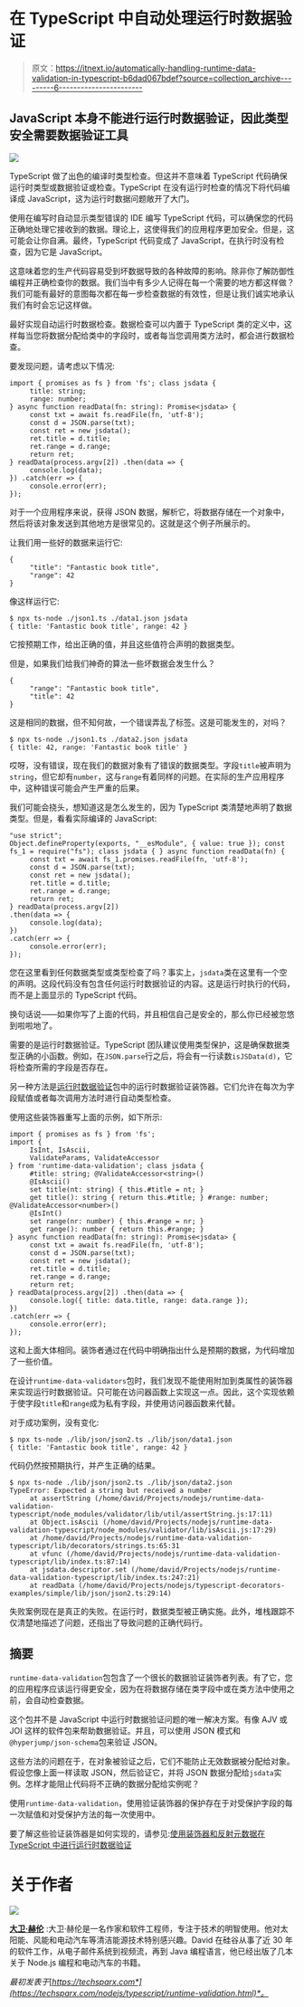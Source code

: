 # 在 TypeScript 中自动处理运行时数据验证

> 原文：<https://itnext.io/automatically-handling-runtime-data-validation-in-typescript-b6dad067bdef?source=collection_archive---------6----------------------->

## JavaScript 本身不能进行运行时数据验证，因此类型安全需要数据验证工具

![](img/8e875f5a1c60d6c7e1b40c93aafa15e7.png)

TypeScript 做了出色的编译时类型检查。但这并不意味着 TypeScript 代码确保运行时类型或数据验证或检查。TypeScript 在没有运行时检查的情况下将代码编译成 JavaScript，这为运行时数据问题敞开了大门。

使用在编写时自动显示类型错误的 IDE 编写 TypeScript 代码，可以确保您的代码正确地处理它接收到的数据。理论上，这使得我们的应用程序更加安全。但是，这可能会让你自满。最终，TypeScript 代码变成了 JavaScript，在执行时没有检查，因为它是 JavaScript。

这意味着您的生产代码容易受到坏数据导致的各种故障的影响。除非你了解防御性编程并正确检查你的数据。我们当中有多少人记得在每一个需要的地方都这样做？我们可能有最好的意图每次都在每一步检查数据的有效性，但是让我们诚实地承认我们有时会忘记这样做。

最好实现自动运行时数据检查。数据检查可以内置于 TypeScript 类的定义中，这样每当您将数据分配给类中的字段时，或者每当您调用类方法时，都会进行数据检查。

要发现问题，请考虑以下情况:

```
import { promises as fs } from 'fs'; class jsdata {
     title: string;
     range: number; 
} async function readData(fn: string): Promise<jsdata> {
     const txt = await fs.readFile(fn, 'utf-8');
     const d = JSON.parse(txt);
     const ret = new jsdata();
     ret.title = d.title;
     ret.range = d.range;
     return ret; 
} readData(process.argv[2]) .then(data => {
     console.log(data); 
}) .catch(err => {
     console.error(err); 
});
```

对于一个应用程序来说，获得 JSON 数据，解析它，将数据存储在一个对象中，然后将该对象发送到其他地方是很常见的。这就是这个例子所展示的。

让我们用一些好的数据来运行它:

```
{
     "title": "Fantastic book title",
     "range": 42 
}
```

像这样运行它:

```
$ npx ts-node ./json1.ts ./data1.json jsdata 
{ title: 'Fantastic book title', range: 42 }
```

它按预期工作，给出正确的值，并且这些值符合声明的数据类型。

但是，如果我们给我们神奇的算法一些坏数据会发生什么？

```
{
     "range": "Fantastic book title",
     "title": 42 
}
```

这是相同的数据，但不知何故，一个错误弄乱了标签。这是可能发生的，对吗？

```
$ npx ts-node ./json1.ts ./data2.json jsdata 
{ title: 42, range: 'Fantastic book title' }
```

哎呀，没有错误，现在我们的数据对象有了错误的数据类型。字段`title`被声明为`string`，但它却有`number`，这与`range`有着同样的问题。在实际的生产应用程序中，这种错误可能会产生严重的后果。

我们可能会挠头，想知道这是怎么发生的，因为 TypeScript 类清楚地声明了数据类型。但是，看看实际编译的 JavaScript:

```
"use strict"; 
Object.defineProperty(exports, "__esModule", { value: true }); const fs_1 = require("fs"); class jsdata { } async function readData(fn) {
     const txt = await fs_1.promises.readFile(fn, 'utf-8');
     const d = JSON.parse(txt);
     const ret = new jsdata();
     ret.title = d.title;
     ret.range = d.range;
     return ret; 
} readData(process.argv[2])
.then(data => {
     console.log(data); 
})
.catch(err => {
     console.error(err); 
});
```

您在这里看到任何数据类型或类型检查了吗？事实上，`jsdata`类在这里有一个空的声明。这段代码没有包含任何运行时数据验证的内容。这是运行时执行的代码，而不是上面显示的 TypeScript 代码。

换句话说——如果你写了上面的代码，并且相信自己是安全的，那么你已经被忽悠到啦啦地了。

需要的是运行时数据验证。TypeScript 团队建议使用类型保护，这是确保数据类型正确的小函数。例如，在`JSON.parse`行之后，将会有一行读数`isJSData(d)`，它将检查所需的字段是否存在。

另一种方法是[运行时数据验证](https://www.npmjs.com/package/runtime-data-validation)包中的运行时数据验证装饰器。它们允许在每次为字段赋值或者每次调用方法时进行自动类型检查。

使用这些装饰器重写上面的示例，如下所示:

```
import { promises as fs } from 'fs'; 
import {
     IsInt, IsAscii,
     ValidateParams, ValidateAccessor 
} from 'runtime-data-validation'; class jsdata {
     #title: string; @ValidateAccessor<string>()
     @IsAscii()
     set title(nt: string) { this.#title = nt; }
     get title(): string { return this.#title; } #range: number; @ValidateAccessor<number>()
     @IsInt()
     set range(nr: number) { this.#range = nr; }
     get range(): number { return this.#range; }  
} async function readData(fn: string): Promise<jsdata> {
     const txt = await fs.readFile(fn, 'utf-8');
     const d = JSON.parse(txt);
     const ret = new jsdata();
     ret.title = d.title;
     ret.range = d.range;
     return ret; 
} readData(process.argv[2]) .then(data => {
     console.log({ title: data.title, range: data.range }); 
})
.catch(err => {
     console.error(err); 
});
```

这和上面大体相同。装饰者通过在代码中明确指出什么是预期的数据，为代码增加了一些价值。

在设计`runtime-data-validators`包时，我们发现不能使用附加到类属性的装饰器来实现运行时数据验证。只可能在访问器函数上实现这一点。因此，这个实现依赖于使字段`title`和`range`成为私有字段，并使用访问器函数来代替。

对于成功案例，没有变化:

```
$ npx ts-node ./lib/json/json2.ts ./lib/json/data1.json 
{ title: 'Fantastic book title', range: 42 }
```

代码仍然按预期执行，并产生正确的结果。

```
$ npx ts-node ./lib/json/json2.ts ./lib/json/data2.json 
TypeError: Expected a string but received a number
     at assertString (/home/david/Projects/nodejs/runtime-data-validation-typescript/node_modules/validator/lib/util/assertString.js:17:11)
     at Object.isAscii (/home/david/Projects/nodejs/runtime-data-validation-typescript/node_modules/validator/lib/isAscii.js:17:29)
     at /home/david/Projects/nodejs/runtime-data-validation-typescript/lib/decorators/strings.ts:65:31
     at vfunc (/home/david/Projects/nodejs/runtime-data-validation-typescript/lib/index.ts:87:14)
     at jsdata.descriptor.set (/home/david/Projects/nodejs/runtime-data-validation-typescript/lib/index.ts:247:21)
     at readData (/home/david/Projects/nodejs/typescript-decorators-examples/simple/lib/json/json2.ts:29:14)
```

失败案例现在是真正的失败。在运行时，数据类型被正确实施。此外，堆栈跟踪不仅清楚地描述了问题，还指出了导致问题的正确代码行。

## 摘要

`runtime-data-validation`包包含了一个很长的数据验证装饰者列表。有了它，您的应用程序应该运行得更安全，因为在将数据存储在类字段中或在类方法中使用之前，会自动检查数据。

这个包并不是 JavaScript 中运行时数据验证问题的唯一解决方案。有像 AJV 或 JOI 这样的软件包来帮助数据验证。并且，可以使用 JSON 模式和`@hyperjump/json-schema`包来验证 JSON。

这些方法的问题在于，在对象被验证之后，它们不能防止无效数据被分配给对象。假设您像上面一样读取 JSON，然后验证它，并将 JSON 数据分配给`jsdata`实例。怎样才能阻止代码将不正确的数据分配给实例呢？

使用`runtime-data-validation`，使用验证装饰器的保护存在于对受保护字段的每一次赋值和对受保护方法的每一次使用中。

要了解这些验证装饰器是如何实现的，请参见:[使用装饰器和反射元数据在 TypeScript 中进行运行时数据验证](https://techsparx.com/nodejs/typescript/decorators/runtime-validation.html)

# 关于作者

![](img/cd3e7a8d86d6e50583c4059045c1859f.png)

[**大卫·赫伦**](https://davidherron.com/) :大卫·赫伦是一名作家和软件工程师，专注于技术的明智使用。他对太阳能、风能和电动汽车等清洁能源技术特别感兴趣。David 在硅谷从事了近 30 年的软件工作，从电子邮件系统到视频流，再到 Java 编程语言，他已经出版了几本关于 Node.js 编程和电动汽车的书籍。

*最初发表于*[*https://techsparx.com*](https://techsparx.com/nodejs/typescript/runtime-validation.html)*。*
